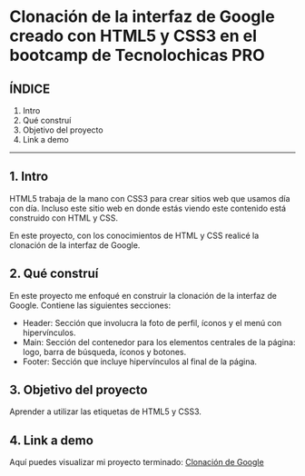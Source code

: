 # Clonación de la interfaz de Google creado con HTML5 y CSS3 en el bootcamp de Tecnolochicas PRO


## ÍNDICE

1. Intro 
2. Qué construí
3. Objetivo del proyecto
4. Link a demo

****

## 1. Intro
HTML5  trabaja de la mano con CSS3 para crear sitios web que usamos día con día. Incluso este sitio web en donde estás viendo este contenido está construido con HTML y CSS. 

En este proyecto, con los conocimientos de HTML y CSS realicé la clonación de la interfaz de Google. 

## 2. Qué construí 
En este proyecto me enfoqué en construir la clonación de la interfaz de Google. 
Contiene las siguientes secciones:

* Header: Sección que involucra la foto de perfil, íconos y el menú con hipervínculos.
* Main: Sección del contenedor para los elementos centrales de la página: logo, barra de búsqueda, íconos y botones.
* Footer: Sección que incluye hipervínculos al final de la página.

## 3. Objetivo del proyecto
Aprender a utilizar las etiquetas de HTML5 y CSS3.

## 4. Link a demo
Aquí puedes visualizar mi proyecto terminado:
[Clonación de Google](https://chipper-rabanadas-9050e8.netlify.app) 

